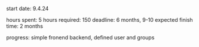 start date: 9.4.24

hours spent: 5
hours required: 150
deadline: 6 months, 9-10
expected finish time: 2 months

progress: simple fronend backend, defined user and groups
